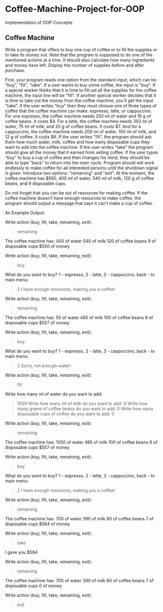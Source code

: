 # Coffee-Machine-Project-for-OOP
Implementation of OOP Concepts


## Coffee Machine

Write a program that offers to buy one cup of coffee or to fill the supplies or to take its money out. Note that the program is supposed to do one of the mentioned actions at a time. It should also calculate how many ingredients and money have left. Display the number of supplies before and after purchase.

First, your program reads one option from the standard input, which can be "buy", "fill", "take". If a user wants to buy some coffee, the input is "buy". If a special worker thinks that it is time to fill out all the supplies for the coffee machine, the input line will be "fill". If another special worker decides that it is time to take out the money from the coffee machine, you'll get the input "take".
If the user writes "buy" then they must choose one of three types of coffee that the coffee machine can make: espresso, latte, or cappuccino.
For one espresso, the coffee machine needs 250 ml of water and 16 g of coffee beans. It costs $4.
For a latte, the coffee machine needs 350 ml of water, 75 ml of milk, and 20 g of coffee beans. It costs $7.
And for a cappuccino, the coffee machine needs 200 ml of water, 100 ml of milk, and 12 g of coffee. It costs $6.
If the user writes "fill", the program should ask them how much water, milk, coffee and how many disposable cups they want to add into the coffee machine.
If the user writes "take" the program should give all the money that it earned from selling coffee.
If the user types "buy" to buy a cup of coffee and then changes his mind, they should be able to type "back" to return into the main cycle.
Program should will work endlessly to make coffee for all interested persons until the shutdown signal is given. Introduce two  options: "remaining" and "exit".
At the moment, the coffee machine has $550, 400 ml of water, 540 ml of milk, 120 g of coffee beans, and 9 disposable cups.



Do not forget that you can be out of resources for making coffee. If the coffee machine doesn't have enough resources to make coffee, the program should output a message that says it can't make a cup of coffee.



An Example Output:



Write action (buy, fill, take, remaining, exit):
> remaining

The coffee machine has:
400 of water
540 of milk
120 of coffee beans
9 of disposable cups
$550 of money

Write action (buy, fill, take, remaining, exit):
> buy

What do you want to buy? 1 - espresso, 2 - latte, 3 - cappuccino, back - to main menu:
> 2
I have enough resources, making you a coffee!

Write action (buy, fill, take, remaining, exit):
> remaining

The coffee machine has:
50 of water
465 of milk
100 of coffee beans
8 of disposable cups
$557 of money

Write action (buy, fill, take, remaining, exit):
> buy

What do you want to buy? 1 - espresso, 2 - latte, 3 - cappuccino, back - to main menu:
> 2
Sorry, not enough water!

Write action (buy, fill, take, remaining, exit):
> fill

Write how many ml of water do you want to add:
> 1000
Write how many ml of milk do you want to add:
> 0
Write how many grams of coffee beans do you want to add:
> 0
Write how many disposable cups of coffee do you want to add:
> 0

Write action (buy, fill, take, remaining, exit):
> remaining

The coffee machine has:
1050 of water
465 of milk
100 of coffee beans
8 of disposable cups
$557 of money

Write action (buy, fill, take, remaining, exit):
> buy

What do you want to buy? 1 - espresso, 2 - latte, 3 - cappuccino, back - to main menu:
> 2
I have enough resources, making you a coffee!

Write action (buy, fill, take, remaining, exit):
> remaining

The coffee machine has:
700 of water
390 of milk
80 of coffee beans
7 of disposable cups
$564 of money

Write action (buy, fill, take, remaining, exit):
> take

I gave you $564

Write action (buy, fill, take, remaining, exit):
> remaining

The coffee machine has:
700 of water
390 of milk
80 of coffee beans
7 of disposable cups
0 of money

Write action (buy, fill, take, remaining, exit):
> exit

